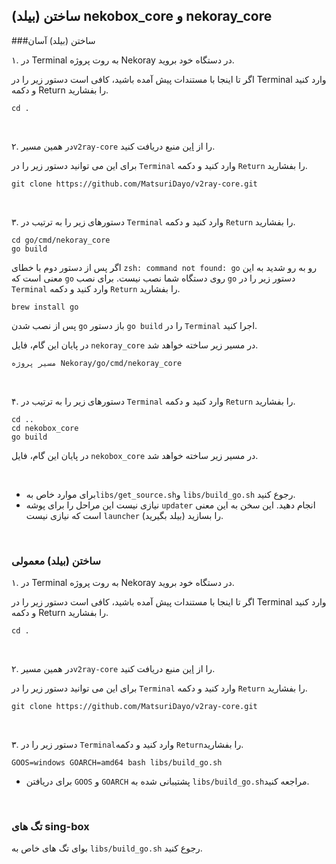 ## ساختن (بیلد) nekobox_core و nekoray_core

###ساختن (بیلد) آسان 

۱. در Terminal به روت پروژه Nekoray در دستگاه خود بروید.

اگر تا اینجا با مستندات پیش آمده باشید، کافی است دستور زیر را در Terminal وارد کنید و دکمه Return را بفشارید.
```shell
cd .
```
<br>

۲. در همین مسیر`v2ray-core` را از [این](https://github.com/MatsuriDayo/v2ray-core) منبع دریافت کنید.

برای این می توانید دستور زیر را در `Terminal` وارد کنید و دکمه `Return` را بفشارید.
```shell
git clone https://github.com/MatsuriDayo/v2ray-core.git
``` 
<br>

۳. دستورهای زیر را به ترتیب در `Terminal` وارد کنید و دکمه `Return` را بفشارید.
```shell
cd go/cmd/nekoray_core
go build
```
اگر پس از دستور دوم با خطای `zsh: command not found: go` رو به رو شدید به این معنی است که `go` روی دستگاه شما نصب نیست. برای نصب `go` دستور زیر را در `Terminal` وارد کنید و دکمه `Return` را بفشارید.
```shell
brew install go
```
پس از نصب شدن `go` باز دستور `go build` را در `Terminal` اجرا کنید.

در پایان این گام، فایل `nekoray_core` در مسیر زیر ساخته خواهد شد.

`مسیر پروژه Nekoray/go/cmd/nekoray_core`

<br> 

۴. دستورهای زیر را به ترتیب در `Terminal` وارد کنید و دکمه `Return` را بفشارید.
```shell
cd ..
cd nekobox_core
go build
```
در پایان این گام، فایل `nekobox_core` در مسیر زیر ساخته خواهد شد.

<br>

- برای موارد خاص به`libs/get_source.sh`و  `libs/build_go.sh` رجوع کنید. 
- نیازی نیست این مراحل را برای پوشه `updater` انجام دهید. این سخن به این معنی است که نیازی نیست `launcher` را بسازید (بیلد بگیرید).

<br>

### ساختن (بیلد) معمولی


۱. در Terminal به روت پروژه Nekoray در دستگاه خود بروید.

اگر تا اینجا با مستندات پیش آمده باشید، کافی است دستور زیر را در Terminal وارد کنید و دکمه Return را بفشارید.
```shell
cd .
```
<br>

۲. در همین مسیر`v2ray-core` را از [این](https://github.com/MatsuriDayo/v2ray-core) منبع دریافت کنید.

برای این می توانید دستور زیر را در `Terminal` وارد کنید و دکمه `Return` را بفشارید.
```shell
git clone https://github.com/MatsuriDayo/v2ray-core.git
``` 
<br>

۳. دستور زیر را در `Terminal`وارد کنید و دکمه `Return`را بفشارید.
```shell
GOOS=windows GOARCH=amd64 bash libs/build_go.sh
```

- برای دریافتن `GOOS` و `GOARCH` پشتیبانی شده به `libs/build_go.sh`مراجعه کنید.

<br>

### تگ های sing-box

بوای تگ های خاص به `libs/build_go.sh` رجوع کنید.